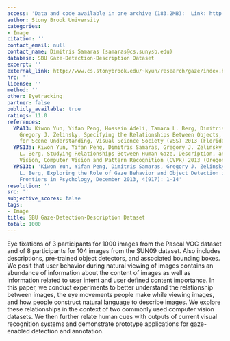 ```yaml
---
access: 'Data and code available in one archive (183.2MB):  Link: http://www.cs.stonybrook.edu/~kyun/research/gaze/dataset/SBUGazeDetectionDescriptionDataset_v0.2.tgz'
author: Stony Brook University
categories:
- Image
citation: ''
contact_email: null
contact_name: Dimitris Samaras (samaras@cs.sunysb.edu)
database: SBU Gaze-Detection-Description Dataset
excerpt: ''
external_link: http://www.cs.stonybrook.edu/~kyun/research/gaze/index.html
hrc: ''
license: ''
method: ''
other: Eyetracking
partner: false
publicly_available: true
ratings: 11.0
references:
  YPA13: Kiwon Yun, Yifan Peng, Hossein Adeli, Tamara L. Berg, Dimitris Samaras, and
    Gregory J. Zelinsky, Specifying the Relationships Between Objects, Gaze, and Descriptions
    for Scene Understanding, Visual Science Society (VSS) 2013 (Florida/USA)
  YPS13a: Kiwon Yun, Yifan Peng, Dimitris Samaras, Gregory J. Zelinsky, and Tamara
    L. Berg, Studying Relationships Between Human Gaze, Description, and Computer
    Vision, Computer Vision and Pattern Recognition (CVPR) 2013 (Oregon/USA)
  YPS13b: 'Kiwon Yun, Yifan Peng, Dimitris Samaras, Gregory J. Zelinsky and Tamara
    L. Berg, Exploring the Role of Gaze Behavior and Object Detection in Scene Understanding,
    Frontiers in Psychology, December 2013, 4(917): 1-14'
resolution: ''
src: ''
subjective_scores: false
tags:
- Image
title: SBU Gaze-Detection-Description Dataset
total: 1000
---
```


Eye fixations of 3 participants for 1000 images from the Pascal VOC dataset and of 8 participants for 104 images from the SUN09 dataset. Also includes descriptions, pre-trained object detectors, and associated bounding boxes. We posit that user behavior during natural viewing of images contains an abundance of information about the content of images as well as information related to user intent and user defined content importance. In this paper, we conduct experiments to better understand the relationship between images, the eye movements people make while viewing images, and how people construct natural language to describe images. We explore these relationships in the context of two commonly used computer vision datasets. We then further relate human cues with outputs of current visual recognition systems and demonstrate prototype applications for gaze-enabled detection and annotation.
